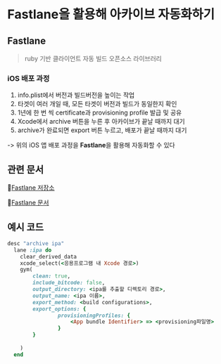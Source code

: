 # Fastlane을 활용해 아카이브 자동화하기

## Fastlane
> ruby 기반 클라이언트 자동 빌드 오픈소스 라이브러리  

### iOS 배포 과정
1. info.plist에서 버전과 빌드버전을 높이는 작업
2. 타겟이 여러 개일 때, 모든 타겟이 버전과 빌드가 동일한지 확인
3. 1년에 한 번 씩 certificate과 provisioning profile 발급 및 공유
4. Xcode에서 archive 버튼을 누른 후 아카이브가 끝날 때까지 대기
5. archive가 완료되면 export 버튼 누르고, 배포가 끝날 때까지 대기

-> 위의 iOS 앱 배포 과정을 **Fastlane**을 활용해 자동화할 수 있다  

## 관련 문서  
🔗[Fastlane 저장소](https://github.com/fastlane/fastlane)  

📃[Fastlane 문서](https://docs.fastlane.tools/)

## 예시 코드  
```ruby
desc "archive ipa"
  lane :ipa do
	clear_derived_data
	xcode_select(<응용프로그램 내 Xcode 경로>)
	gym(
		clean: true,
		include_bitcode: false,
		output_directory: <ipa를 추출할 디렉토리 경로>,
		output_name: <ipa 이름>,
		export_method: <build configurations>,
		export_options: {
    			provisioningProfiles: { 
      				<App bundle Identifier> => <provisioning파일명>
    			}
		}
	
	)
  end
  ```
